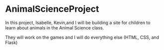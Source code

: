 # AnimalScienceProject

In this project, Isabelle, Kevin,and I will be building a site for children to learn about animals in the Animal Science class.

They will work on the games and I will do everything else (HTML, CSS, and Flask)
